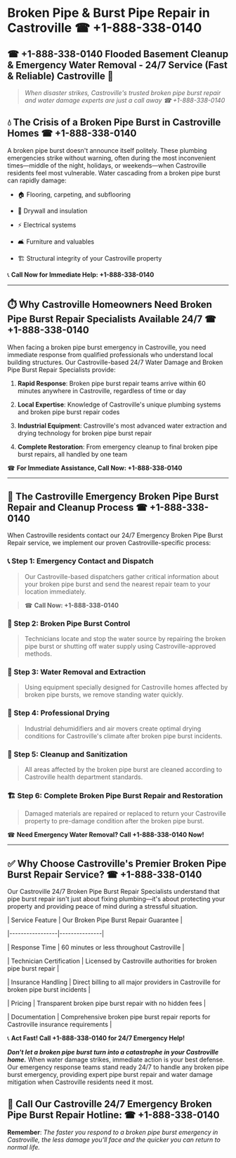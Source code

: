# Broken Pipe & Burst Pipe Repair in Castroville ☎ +1-888-338-0140  
## ☎ +1-888-338-0140 Flooded Basement Cleanup & Emergency Water Removal - 24/7 Service (Fast & Reliable) Castroville 🚨  

> *When disaster strikes, Castroville's trusted broken pipe burst repair and water damage experts are just a call away ☎ +1-888-338-0140*  

## 💧 The Crisis of a Broken Pipe Burst in Castroville Homes ☎ +1-888-338-0140  

A broken pipe burst doesn't announce itself politely. These plumbing emergencies strike without warning, often during the most inconvenient times—middle of the night, holidays, or weekends—when Castroville residents feel most vulnerable. Water cascading from a broken pipe burst can rapidly damage:  

* 🏠 Flooring, carpeting, and subflooring  
* 🧱 Drywall and insulation  
* ⚡ Electrical systems  
* 🛋️ Furniture and valuables  
* 🏗️ Structural integrity of your Castroville property  

📞 **Call Now for Immediate Help: +1-888-338-0140**  

---  

## ⏱️ Why Castroville Homeowners Need Broken Pipe Burst Repair Specialists Available 24/7 ☎ +1-888-338-0140  

When facing a broken pipe burst emergency in Castroville, you need immediate response from qualified professionals who understand local building structures. Our Castroville-based 24/7 Water Damage and Broken Pipe Burst Repair Specialists provide:  

1. **Rapid Response**: Broken pipe burst repair teams arrive within 60 minutes anywhere in Castroville, regardless of time or day  
2. **Local Expertise**: Knowledge of Castroville's unique plumbing systems and broken pipe burst repair codes  
3. **Industrial Equipment**: Castroville's most advanced water extraction and drying technology for broken pipe burst repair  
4. **Complete Restoration**: From emergency cleanup to final broken pipe burst repairs, all handled by one team  

☎ **For Immediate Assistance, Call Now: +1-888-338-0140**  

---  

## 🔧 The Castroville Emergency Broken Pipe Burst Repair and Cleanup Process ☎ +1-888-338-0140  

When Castroville residents contact our 24/7 Emergency Broken Pipe Burst Repair service, we implement our proven Castroville-specific process:  

### 📞 Step 1: Emergency Contact and Dispatch  
> Our Castroville-based dispatchers gather critical information about your broken pipe burst and send the nearest repair team to your location immediately.  
> ☎ **Call Now: +1-888-338-0140**  

### 🚿 Step 2: Broken Pipe Burst Control  
> Technicians locate and stop the water source by repairing the broken pipe burst or shutting off water supply using Castroville-approved methods.  

### 🌊 Step 3: Water Removal and Extraction  
> Using equipment specially designed for Castroville homes affected by broken pipe bursts, we remove standing water quickly.  

### 💨 Step 4: Professional Drying  
> Industrial dehumidifiers and air movers create optimal drying conditions for Castroville's climate after broken pipe burst incidents.  

### 🧼 Step 5: Cleanup and Sanitization  
> All areas affected by the broken pipe burst are cleaned according to Castroville health department standards.  

### 🏗️ Step 6: Complete Broken Pipe Burst Repair and Restoration  
> Damaged materials are repaired or replaced to return your Castroville property to pre-damage condition after the broken pipe burst.  

☎ **Need Emergency Water Removal? Call +1-888-338-0140 Now!**  

---  

## ✅ Why Choose Castroville's Premier Broken Pipe Burst Repair Service? ☎ +1-888-338-0140  

Our Castroville 24/7 Broken Pipe Burst Repair Specialists understand that pipe burst repair isn't just about fixing plumbing—it's about protecting your property and providing peace of mind during a stressful situation.  

| Service Feature | Our Broken Pipe Burst Repair Guarantee |  
|-----------------|---------------|  
| Response Time | 60 minutes or less throughout Castroville |  
| Technician Certification | Licensed by Castroville authorities for broken pipe burst repair |  
| Insurance Handling | Direct billing to all major providers in Castroville for broken pipe burst incidents |  
| Pricing | Transparent broken pipe burst repair with no hidden fees |  
| Documentation | Comprehensive broken pipe burst repair reports for Castroville insurance requirements |  

📞 **Act Fast! Call +1-888-338-0140 for 24/7 Emergency Help!**  

***Don't let a broken pipe burst turn into a catastrophe in your Castroville home.*** When water damage strikes, immediate action is your best defense. Our emergency response teams stand ready 24/7 to handle any broken pipe burst emergency, providing expert pipe burst repair and water damage mitigation when Castroville residents need it most.  

## 📱 Call Our Castroville 24/7 Emergency Broken Pipe Burst Repair Hotline: ☎ +1-888-338-0140  

**Remember**: *The faster you respond to a broken pipe burst emergency in Castroville, the less damage you'll face and the quicker you can return to normal life.*